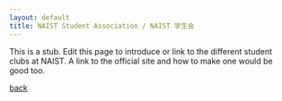 ```yaml
---
layout: default
title: NAIST Student Association / NAIST 学生会
---
```


This is a stub. Edit this page to introduce or link to the different student clubs at NAIST. A link to the official site and how to make one would be good too.

[back](./)
